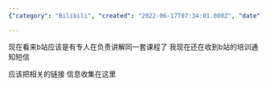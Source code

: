 ```yaml
---
{"category": "Bilibili", "created": "2022-06-17T07:34:01.000Z", "date": "2022-06-17 07:34:01", "description": "This article provides information and links about the 'Bilibili Up主启航计划', a program on the video-sharing platform bilibili. It covers various aspects of the program, including its objectives, eligibility criteria, benefits, and resources for potential participants.", "modified": "2022-08-18T13:53:14.347Z", "tags": ["bilibili", "courses", "resources", "stub"], "title": "bilibili up主启航计划"}

---
```


现在看来b站应该是有专人在负责讲解同一套课程了 我现在还在收到b站的培训通知短信

应该把相关的链接 信息收集在这里
